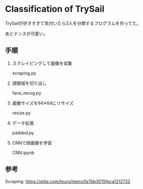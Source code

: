 # Classification of TrySail

TrySailが好きすぎて気付いたら3人を分類するプログラムを作ってた。

あとナンスが可愛い。

## 手順

1. スクレイピングして画像を収集

    scraping.py

2. 顔領域を切り出し

    face_recog.py

3. 画像サイズを64✕64にリサイズ

    resize.py

4. データ拡張

    padded.py

5. CNNで顔画像を学習

    CNN.ipynb

## 参考

Scraping: https://qiita.com/tsuro/items/fa7bb3015feca1212732